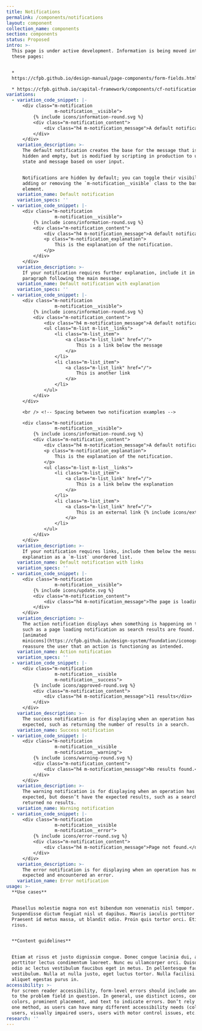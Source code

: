 ```yaml
---
title: Notifications
permalink: /components/notifications
layout: component
collection_name: components
section: components
status: Proposed
intro: >-
  This page is under active development. Information is being moved into it from
  these pages:


  *
  https://cfpb.github.io/design-manual/page-components/form-fields.html#notifications

  * https://cfpb.github.io/capital-framework/components/cf-notifications/
variations:
  - variation_code_snippet: |-
      <div class="m-notification
                  m-notification__visible">
          {% include icons/information-round.svg %}
          <div class="m-notification_content">
              <div class="h4 m-notification_message">A default notification</div>
          </div>
      </div>
    variation_description: >-
      The default notification creates the base for the message that is often
      hidden and empty, but is modified by scripting in production to update the
      state and message based on user input.


      Notifications are hidden by default; you can toggle their visibility by
      adding or removing the `m-notification__visible` class to the base
      element.
    variation_name: Default notification
    variation_specs: ''
  - variation_code_snippet: |-
      <div class="m-notification
                  m-notification__visible">
          {% include icons/information-round.svg %}
          <div class="m-notification_content">
              <div class="h4 m-notification_message">A default notification</div>
              <p class="m-notification_explanation">
                  This is the explanation of the notification.
              </p>
          </div>
      </div>
    variation_description: >-
      If your notification requires further explanation, include it in a
      paragraph following the main message.
    variation_name: Default notification with explanation
    variation_specs: ''
  - variation_code_snippet: |-
      <div class="m-notification
                  m-notification__visible">
          {% include icons/information-round.svg %}
          <div class="m-notification_content">
              <div class="h4 m-notification_message">A default notification</div>
              <ul class="m-list m-list__links">
                  <li class="m-list_item">
                      <a class="m-list_link" href="/">
                          This is a link below the message
                      </a>
                  </li>
                  <li class="m-list_item">
                      <a class="m-list_link" href="/">
                          This is another link
                      </a>
                  </li>
              </ul>
          </div>
      </div>

      <br /> <!-- Spacing between two notification examples -->

      <div class="m-notification
                  m-notification__visible">
          {% include icons/information-round.svg %}
          <div class="m-notification_content">
              <div class="h4 m-notification_message">A default notification</div>
              <p class="m-notification_explanation">
                  This is the explanation of the notification.
              </p>
              <ul class="m-list m-list__links">
                  <li class="m-list_item">
                      <a class="m-list_link" href="/">
                          This is a link below the explanation
                      </a>
                  </li>
                  <li class="m-list_item">
                      <a class="m-list_link" href="/">
                          This is an external link {% include icons/external-link.svg %}
                      </a>
                  </li>
              </ul>
          </div>
      </div>
    variation_description: >-
      If your notification requires links, include them below the message or
      explanation as a `m-list` unordered list.
    variation_name: Default notification with links
    variation_specs: ''
  - variation_code_snippet: |-
      <div class="m-notification
                  m-notification__visible">
          {% include icons/update.svg %}
          <div class="m-notification_content">
              <div class="h4 m-notification_message">The page is loading…</div>
          </div>
      </div>
    variation_description: >-
      The action notification displays when something is happening on the page,
      such as a page loading notification as search results are found. Use
      [animated
      minicons](https://cfpb.github.io/design-system/foundation/iconography) to
      reassure the user that an action is functioning as intended.
    variation_name: Action notification
    variation_specs: ''
  - variation_code_snippet: |-
      <div class="m-notification
                  m-notification__visible
                  m-notification__success">
          {% include icons/approved-round.svg %}
          <div class="m-notification_content">
              <div class="h4 m-notification_message">11 results</div>
          </div>
      </div>
    variation_description: >-
      The success notification is for displaying when an operation has run as
      expected, such as returning the number of results in a search.
    variation_name: Success notification
  - variation_code_snippet: |-
      <div class="m-notification
                  m-notification__visible
                  m-notification__warning">
          {% include icons/warning-round.svg %}
          <div class="m-notification_content">
              <div class="h4 m-notification_message">No results found.</div>
          </div>
      </div>
    variation_description: >-
      The warning notification is for displaying when an operation has run as
      expected, but doesn’t have the expected results, such as a search that
      returned no results.
    variation_name: Warning notification
  - variation_code_snippet: |-
      <div class="m-notification
                  m-notification__visible
                  m-notification__error">
          {% include icons/error-round.svg %}
          <div class="m-notification_content">
              <div class="h4 m-notification_message">Page not found.</div>
          </div>
      </div>
    variation_description: >-
      The error notification is for displaying when an operation has not run as
      expected and encountered an error.
    variation_name: Error notification
usage: >-
  **Use cases**


  Phasellus molestie magna non est bibendum non venenatis nisl tempor.
  Suspendisse dictum feugiat nisl ut dapibus. Mauris iaculis porttitor posuere.
  Praesent id metus massa, ut blandit odio. Proin quis tortor orci. Etiam at
  risus.


  **Content guidelines**


  Etiam at risus et justo dignissim congue. Donec congue lacinia dui, a
  porttitor lectus condimentum laoreet. Nunc eu ullamcorper orci. Quisque eget
  odio ac lectus vestibulum faucibus eget in metus. In pellentesque faucibus
  vestibulum. Nulla at nulla justo, eget luctus tortor. Nulla facilisi. Duis
  aliquet egestas purus in.
accessibility: >-
  For screen reader accessibility, form-level errors should include anchor links
  to the problem field in question. In general, use distinct icons, contrasting
  colors, prominent placement, and text to indicate errors. Don’t rely on just
  one method, as users can have many different accessibility needs (color blind
  users, visually impaired users, users with motor control issues, etc.).
research: ''
---
```


